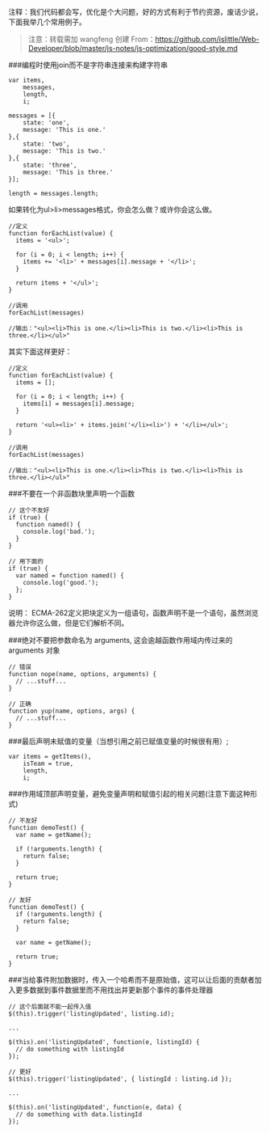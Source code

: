 
注释：我们代码都会写，优化是个大问题，好的方式有利于节约资源，废话少说，下面我举几个常用例子。

> 注意：转载需加 wangfeng 创建 From：https://github.com/islittle/Web-Developer/blob/master/js-notes/js-optimization/good-style.md

###编程时使用join而不是字符串连接来构建字符串
```
var items,
    messages,
    length,
    i;

messages = [{
    state: 'one',
    message: 'This is one.'
},{
    state: 'two',
    message: 'This is two.'
},{
    state: 'three',
    message: 'This is three.'
}];

length = messages.length;
```
如果转化为ul>li>messages格式，你会怎么做？或许你会这么做。
```
//定义
function forEachList(value) {
  items = '<ul>';

  for (i = 0; i < length; i++) {
    items += '<li>' + messages[i].message + '</li>';
  }

  return items + '</ul>';
}

//调用
forEachList(messages)

//输出："<ul><li>This is one.</li><li>This is two.</li><li>This is three.</li></ul>"
```
其实下面这样更好：

```
//定义
function forEachList(value) {
  items = [];

  for (i = 0; i < length; i++) {
    items[i] = messages[i].message;
  }

  return '<ul><li>' + items.join('</li><li>') + '</li></ul>';
}

//调用
forEachList(messages)

//输出："<ul><li>This is one.</li><li>This is two.</li><li>This is three.</li></ul>"
```
###不要在一个非函数块里声明一个函数
```
// 这个不友好
if (true) {
  function named() {
    console.log('bad.');
  }
}

// 用下面的
if (true) {
  var named = function named() {
    console.log('good.');
  };
}
```
说明： ECMA-262定义把块定义为一组语句，函数声明不是一个语句，虽然浏览器允许你这么做，但是它们解析不同。

###绝对不要把参数命名为 arguments, 这会逾越函数作用域内传过来的 arguments 对象

```
// 错误
function nope(name, options, arguments) {
  // ...stuff...
}

// 正确
function yup(name, options, args) {
  // ...stuff...
}
```
###最后声明未赋值的变量（当想引用之前已赋值变量的时候很有用）;

```
var items = getItems(),
    isTeam = true,
    length,
    i;
```

###作用域顶部声明变量，避免变量声明和赋值引起的相关问题(注意下面这种形式)
```
// 不友好
function demoTest() {
  var name = getName();

  if (!arguments.length) {
    return false;
  }

  return true;
}

// 友好
function demoTest() {
  if (!arguments.length) {
    return false;
  }

  var name = getName();

  return true;
}
```

###当给事件附加数据时，传入一个哈希而不是原始值，这可以让后面的贡献者加入更多数据到事件数据里而不用找出并更新那个事件的事件处理器

```
// 这个后面就不能一起传入值
$(this).trigger('listingUpdated', listing.id);

...

$(this).on('listingUpdated', function(e, listingId) {
  // do something with listingId
});

// 更好
$(this).trigger('listingUpdated', { listingId : listing.id });

...

$(this).on('listingUpdated', function(e, data) {
  // do something with data.listingId
});
```
